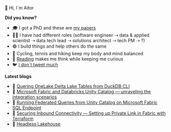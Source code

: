 👋 Hi, I´m Aitor

<!--
**murggu/murggu** is a ✨ _special_ ✨ repository because its `README.md` (this file) appears on your GitHub profile.

Here are some ideas to get you started:

- 🔭 I’m currently working on ...
- 🌱 I’m currently learning ...
- 👯 I’m looking to collaborate on ...
- 🤔 I’m looking for help with ...
- 💬 Ask me about ...
- 📫 How to reach me: ...
- 😄 Pronouns: ...
- ⚡ Fun fact: ...
-->

**Did you know?**
- 🎓 I got a PhD and these are [my papers](https://dblp.org/pid/131/3507.html)
- 🧑‍💻 I have had different roles (software engineer ⇢ data & applied scientist ⇢ data tech lead ⇢ solutions architect ⇢ tech PM ⇢ ?)
- 🟢 I build things and help others do the same
- 🚴 Cycling, tennis and hiking keep my body and mind balanced
- 📖 [Reading](https://github.com/murggu/murggu/blob/main/books.md) makes me think while keeping me curious
- 🐦 [I don´t tweet much](https://twitter.com/murggu)

**Latest blogs**
- 📃 [Quering OneLake Delta Lake Tables from DuckDB CLI](https://murggu.medium.com/quering-onelake-delta-lake-tables-from-duckdb-cli-b11f1cb3f631)
- 📃 [Microsoft Fabric and Databricks Unity Catalog — unraveling the integration scenarios](https://murggu.medium.com/microsoft-fabric-and-databricks-unity-catalog-unraveling-the-integration-scenarios-a31a01297e76)
- 📃 [Running Federated Queries from Unity Catalog on Microsoft Fabric SQL Endpoint](https://murggu.medium.com/running-federated-queries-from-unity-catalog-on-microsoft-fabric-sql-endpoint-1485da1d450b)
- 📃 [Securing Inbound Connectivity — Setting up Private Link in Fabric with Terraform](https://murggu.medium.com/setting-up-private-link-in-fabric-with-terraform-e568fa562a50)
- 📃 [Headless Lakehouse](https://medium.com/microsoftazure/headless-lakehouse-63b0a5d27068)

